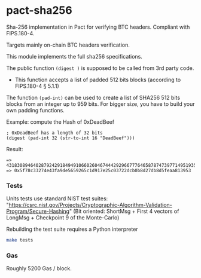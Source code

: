 # pact-sha256
Sha-256 implementation in Pact for verifying BTC headers. Compliant with FIPS.180-4.

Targets mainly on-chain BTC headers verification.

This module implements the full sha256 specifications.

The public function `(digest )` is supposed to be called from 3rd party code.
  - This function accepts a list of padded 512 bits blocks (according to FIPS.180-4 § 5.1.1)

The function `(pad-int)` can be used to create a list of SHA256 512 bits blocks from an integer up to 959 bits.
For bigger size, you have to build your own padding functions.


Example: compute the Hash of 0xDeadBeef

```pact
; 0xDeadBeef has a length of 32 bits
(digest (pad-int 32 (str-to-int 16 "DeadBeef")))
```

Result:
```
=> 43183089464028792429184949106602604674442929667776465878747397714951935179091
=> 0x5f78c33274e43fa9de5659265c1d917e25c03722dcb0b8d27db8d5feaa813953
```

### Tests
Units tests use standard NIST test suites: "https://csrc.nist.gov/Projects/Cryptographic-Algorithm-Validation-Program/Secure-Hashing" (Bit oriented: ShortMsg + First 4 vectors of LongMsg + Checkpoint 9 of the Monte-Carlo)

Rebuilding the test suite requires a Python interpreter

```sh
make tests
```

### Gas
Roughly 5200 Gas / block.
